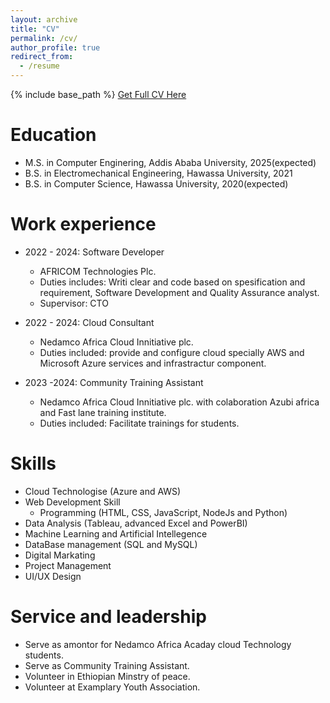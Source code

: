 ```yaml
---
layout: archive
title: "CV"
permalink: /cv/
author_profile: true
redirect_from:
  - /resume
---
```

{% include base_path %}
[Get Full CV Here](https://drive.google.com/file/d/1EResH2T19XlumPTMIn_zvt9B8khD_eTo/view?usp=drive_link)

Education
======

* M.S. in Computer Enginering, Addis Ababa University, 2025(expected)
* B.S. in Electromechanical Engineering, Hawassa University, 2021
* B.S. in Computer Science, Hawassa University, 2020(expected)




Work experience
======
* 2022 - 2024: Software Developer
  * AFRICOM Technologies Plc.
  * Duties includes:  Writi clear and code based on spesification and requirement, Software Development and Quality Assurance analyst.
  * Supervisor: CTO


* 2022 - 2024: Cloud Consultant
  * Nedamco Africa Cloud Innitiative plc.
  * Duties included: provide and configure cloud specially AWS and Microsoft Azure  services and infrastractur component.
  

* 2023 -2024: Community Training Assistant
  * Nedamco Africa Cloud Innitiative plc. with colaboration Azubi africa and Fast lane training  institute.
  * Duties included: Facilitate trainings for students.


  
  
Skills
======
* Cloud Technologise (Azure and AWS)
* Web Development Skill
  * Programming (HTML, CSS, JavaScript, NodeJs and Python)
* Data Analysis (Tableau, advanced Excel and PowerBI)
* Machine Learning and Artificial Intellegence
* DataBase management (SQL and MySQL)
* Digital Markating
* Project Management
* UI/UX Design



  
Service and leadership
======
* Serve as amontor for Nedamco Africa Acaday cloud Technology students.
* Serve as Community Training Assistant.
* Volunteer in Ethiopian Minstry of peace.
* Volunteer at Examplary Youth Association.
